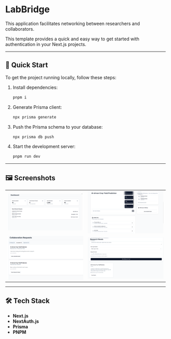 
# LabBridge

This application facilitates networking between researchers and collaborators.

This template provides a quick and easy way to get started with authentication in your Next.js projects.

---

## 🚀 Quick Start

To get the project running locally, follow these steps:

1. Install dependencies:
   ```bash
   pnpm i
   ```

2. Generate Prisma client:
   ```bash
   npx prisma generate
   ```

3. Push the Prisma schema to your database:
   ```bash
   npx prisma db push
   ```

4. Start the development server:
   ```bash
   pnpm run dev
   ```
---

## 🖼️ Screenshots

<table>
  <tr>
    <td><img width="600" alt="Screenshot 2024-09-15 at 2 32 19 PM" src="https://github.com/tsartrooper/LabBridge/blob/eb2845bfed3773d273c6d000c538ea8373674719/Screenshot%202025-08-23%20144655.png"></td>
    <td><img width="600" alt="Screenshot 2024-09-15 at 2 32 35 PM" src="https://github.com/tsartrooper/LabBridge/blob/main/Screenshot%202025-08-23%20144739.png"></td>
  </tr>
  <tr>
    <td><img width="600" alt="Screenshot 2024-09-15 at 2 32 44 PM" src="https://github.com/tsartrooper/LabBridge/blob/main/Screenshot%202025-08-23%20145033.png"></td>
    <td><img width="600" alt="Screenshot 2024-09-15 at 2 32 54 PM" src="https://github.com/tsartrooper/LabBridge/blob/main/Screenshot%202025-08-23%20144718.png"></td>
  </tr>
</table>




---

## 🛠️ Tech Stack

- **Next.js**
- **NextAuth.js**
- **Prisma**
- **PNPM**

